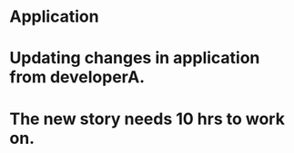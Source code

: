 # Application
# Updating changes in application from developerA.
# The new story needs 10 hrs to work on.